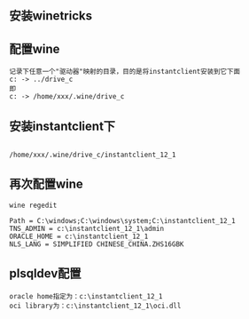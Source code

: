 ## 安装winetricks

## 配置wine
```
记录下任意一个"驱动器"映射的目录，目的是将instantclient安装到它下面
c: -> ../drive_c
即
c: -> /home/xxx/.wine/drive_c
```

## 安装instantclient下
```

/home/xxx/.wine/drive_c/instantclient_12_1
```

## 再次配置wine 
```
wine regedit

Path = C:\windows;C:\windows\system;C:\instantclient_12_1
TNS_ADMIN = c:\instantclient_12_1\admin
ORACLE_HOME = c:\instantclient_12_1
NLS_LANG = SIMPLIFIED CHINESE_CHINA.ZHS16GBK
```

## plsqldev配置
```
oracle home指定为：c:\instantclient_12_1
oci library为：c:\instantclient_12_1\oci.dll
```
